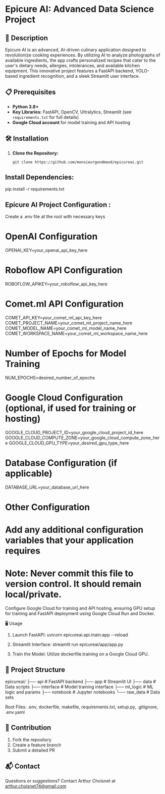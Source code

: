 # Epicure AI: Advanced Data Science Project

## 🚀 Description
Epicure AI is an advanced, AI-driven culinary application designed to revolutionize cooking experiences. By utilizing AI to analyze photographs of available ingredients, the app crafts personalized recipes that cater to the user's dietary needs, allergies, intolerances, and available kitchen equipment. This innovative project features a FastAPI backend, YOLO-based ingredient recognition, and a sleek Streamlit user interface.

## 📋 Prerequisites
- **Python 3.8+**
- **Key Libraries:** FastAPI, OpenCV, Ultralytics, Streamlit (see `requirements.txt` for full details)
- **Google Cloud account** for model training and API hosting

## 🛠 Installation
1. **Clone the Repository:**
   ```shell
   git clone https://github.com/monsieurgoodmood/epicureai.git

## Install Dependencies:
pip install -r requirements.txt

## Epicure AI Project Configuration :
Create a .env file at the root with necessary keys
# OpenAI Configuration
OPENAI_KEY=your_openai_api_key_here

# Roboflow API Configuration
ROBOFLOW_APIKEY=your_roboflow_api_key_here

# Comet.ml API Configuration
COMET_API_KEY=your_comet_ml_api_key_here
COMET_PROJECT_NAME=your_comet_ml_project_name_here
COMET_MODEL_NAME=your_comet_ml_model_name_here
COMET_WORKSPACE_NAME=your_comet_ml_workspace_name_here

# Number of Epochs for Model Training
NUM_EPOCHS=desired_number_of_epochs

# Google Cloud Configuration (optional, if used for training or hosting)
GOOGLE_CLOUD_PROJECT_ID=your_google_cloud_project_id_here
GOOGLE_CLOUD_COMPUTE_ZONE=your_google_cloud_compute_zone_here
GOOGLE_CLOUD_GPU_TYPE=your_desired_gpu_type_here

# Database Configuration (if applicable)
DATABASE_URL=your_database_url_here

# Other Configuration
# Add any additional configuration variables that your application requires

# Note: Never commit this file to version control. It should remain local/private.
Configure Google Cloud for training and API hosting, ensuring GPU setup for training and FastAPI deployment using Google Cloud Run and Docker.

🖥 Usage
1. Launch FastAPI:
uvicorn epicureai.api.main:app --reload

2. Streamlit Interface:
streamlit run epicureai/app/app.py

3. Train the Model:
Utilize dockerfile.training on a Google Cloud GPU.

## 📁 Project Structure
epicureai/
├── api                 # FastAPI backend
├── app                 # Streamlit UI
├── data                # Data scripts
├── interface           # Model training interface
├── ml_logic            # ML logic and params
├── notebook            # Jupyter notebooks
└── raw_data            # Data sets

Root Files: .env, dockerfile, makefile, requirements.txt, setup.py, .gitignore, .env.yaml

## 🤝 Contribution
1. Fork the repository
2. Create a feature branch
3. Submit a detailed PR

## 📬 Contact
Questions or suggestions? Contact Arthur Choisnet at arthur.choisnet74@gmail.com
